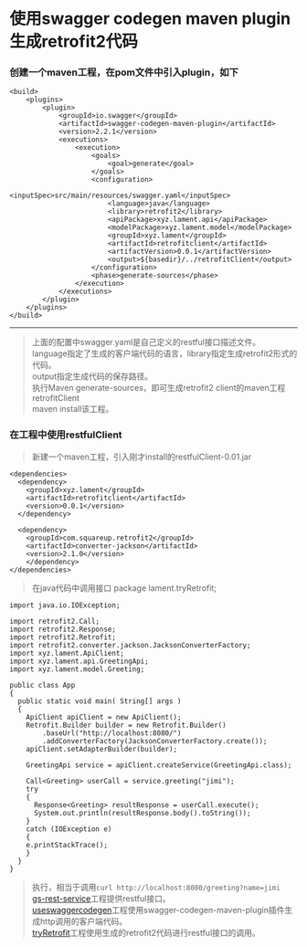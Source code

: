 # 使用swagger codegen maven plugin生成retrofit2代码
### 创建一个maven工程，在pom文件中引入plugin，如下

	<build>
		<plugins>
			<plugin>
			    <groupId>io.swagger</groupId>
			    <artifactId>swagger-codegen-maven-plugin</artifactId>
			    <version>2.2.1</version>
			    <executions>
			        <execution>
			            <goals>
			                <goal>generate</goal>
			            </goals>
			            <configuration>
			                <inputSpec>src/main/resources/swagger.yaml</inputSpec>
			                <language>java</language>
							<library>retrofit2</library>
			                <apiPackage>xyz.lament.api</apiPackage>
			                <modelPackage>xyz.lament.model</modelPackage>
			                <groupId>xyz.lament</groupId>
			                <artifactId>retrofitclient</artifactId>
			                <artifactVersion>0.0.1</artifactVersion>
			                <output>${basedir}/../retrofitClient</output>
			            </configuration>
			            <phase>generate-sources</phase>
			        </execution>
			    </executions>
			</plugin>
		</plugins>
	</build>
***
> 上面的配置中swagger.yaml是自己定义的restful接口描述文件。  
> language指定了生成的客户端代码的语言，library指定生成retrofit2形式的代码。  
> output指定生成代码的保存路径。  
> 执行Maven generate-sources，即可生成retrofit2 client的maven工程retrofitClient  
> maven install该工程。

### 在工程中使用restfulClient
> 新建一个maven工程，引入刚才install的restfulClient-0.01.jar

    <dependencies>  
      <dependency>
        <groupId>xyz.lament</groupId>
        <artifactId>retrofitclient</artifactId>      
        <version>0.0.1</version>
      </dependency>

      <dependency>
        <groupId>com.squareup.retrofit2</groupId>
        <artifactId>converter-jackson</artifactId>
        <version>2.1.0</version>
        </dependency>
    </dependencies>

> 在java代码中调用接口
  package lament.tryRetrofit;

    import java.io.IOException;

    import retrofit2.Call;
    import retrofit2.Response;
    import retrofit2.Retrofit;
    import retrofit2.converter.jackson.JacksonConverterFactory;
    import xyz.lament.ApiClient;
    import xyz.lament.api.GreetingApi;
    import xyz.lament.model.Greeting;

    public class App
    {
      public static void main( String[] args )
      {
        ApiClient apiClient = new ApiClient();
        Retrofit.Builder builder = new Retrofit.Builder()
            .baseUrl("http://localhost:8080/")
            .addConverterFactory(JacksonConverterFactory.create());
        apiClient.setAdapterBuilder(builder);

        GreetingApi service = apiClient.createService(GreetingApi.class);

        Call<Greeting> userCall = service.greeting("jimi");
        try
        {
          Response<Greeting> resultResponse = userCall.execute();
          System.out.println(resultResponse.body().toString());
        }
        catch (IOException e)
        {
        e.printStackTrace();
        }
      }
    }

> 执行，相当于调用`curl http://localhost:8080/greeting?name=jimi`  
> [gs-rest-service](https://git.oschina.net/LamentOfTheHighborne/sprintBootRestExample)工程提供restful接口。  
> [useswaggercodegen](https://git.oschina.net/LamentOfTheHighborne/useswaggercodegen)工程使用swagger-codegen-maven-plugin插件生成http调用的客户端代码。  
> [tryRetrofit](https://git.oschina.net/LamentOfTheHighborne/tryRetrofit)工程使用生成的retrofit2代码进行restful接口的调用。
